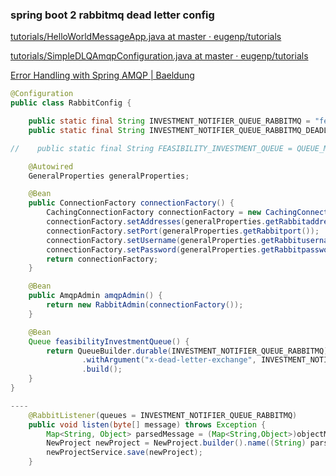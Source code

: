 ###  spring boot 2 rabbitmq dead letter config 


[tutorials/HelloWorldMessageApp.java at master · eugenp/tutorials](https://github.com/eugenp/tutorials/blob/master/spring-amqp/src/main/java/com/baeldung/springamqp/simple/HelloWorldMessageApp.java "tutorials/HelloWorldMessageApp.java at master · eugenp/tutorials")



[tutorials/SimpleDLQAmqpConfiguration.java at master · eugenp/tutorials](https://github.com/eugenp/tutorials/blob/master/spring-amqp/src/main/java/com/baeldung/springamqp/errorhandling/configuration/SimpleDLQAmqpConfiguration.java "tutorials/SimpleDLQAmqpConfiguration.java at master · eugenp/tutorials")



[Error Handling with Spring AMQP | Baeldung](https://www.baeldung.com/spring-amqp-error-handling "Error Handling with Spring AMQP | Baeldung")


 

```java
@Configuration
public class RabbitConfig {

    public static final String INVESTMENT_NOTIFIER_QUEUE_RABBITMQ = "feasibility-new-project-event";
    public static final String INVESTMENT_NOTIFIER_QUEUE_RABBITMQ_DEADLETTER = "feasibility-new-project-event-deadletter";

//    public static final String FEASIBILITY_INVESTMENT_QUEUE = QUEUE_MESSAGES + ".dlq";

    @Autowired
    GeneralProperties generalProperties;

    @Bean
    public ConnectionFactory connectionFactory() {
        CachingConnectionFactory connectionFactory = new CachingConnectionFactory();
        connectionFactory.setAddresses(generalProperties.getRabbitaddress());
        connectionFactory.setPort(generalProperties.getRabbitport());
        connectionFactory.setUsername(generalProperties.getRabbitusername());
        connectionFactory.setPassword(generalProperties.getRabbitpassword());
        return connectionFactory;
    }

    @Bean
    public AmqpAdmin amqpAdmin() {
        return new RabbitAdmin(connectionFactory());
    }

    @Bean
    Queue feasibilityInvestmentQueue() {
        return QueueBuilder.durable(INVESTMENT_NOTIFIER_QUEUE_RABBITMQ)
                .withArgument("x-dead-letter-exchange", INVESTMENT_NOTIFIER_QUEUE_RABBITMQ_DEADLETTER)
                .build();
    }
}

----
    @RabbitListener(queues = INVESTMENT_NOTIFIER_QUEUE_RABBITMQ)
    public void listen(byte[] message) throws Exception {
        Map<String, Object> parsedMessage = (Map<String,Object>)objectMapper.readValue(message, Object.class);
        NewProject newProject = NewProject.builder().name((String) parsedMessage.get("name")).feasibilityId((String) parsedMessage.get("_id")).build();
        newProjectService.save(newProject);
    }
```
